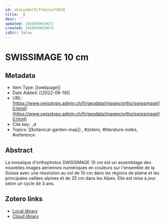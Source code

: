 ```yaml
---
id: ok3xyadwl9jftdytnsf58a9
title: _d
desc: ''
updated: 1656059639672
created: 1656059639672
isDir: false
---
```

# SWISSIMAGE 10 cm

## Metadata

* Item Type: [[webpage]]
* Date Added: [[2022-06-19]]
* URL: [https://www.swisstopo.admin.ch/fr/geodata/images/ortho/swissimage10.html](https://www.swisstopo.admin.ch/fr/geodata/images/ortho/swissimage10.html)
* Cite key: _d
* Topics: [[botanical-garden-map]]
, #zotero, #literature-notes, #reference

## Abstract

La mosaïque d'orthophotos SWISSIMAGE 10 cm est un assemblage des nouvelles images aériennes numériques en couleurs sur l'ensemble de la Suisse avec une résolution au sol de 10 cm dans les régions de plaine et les principales vallées alpines et de 25 cm dans les Alpes. Elle est mise à jour selon un cycle de 3 ans.


##  Zotero links
* [Local library](zotero://select/items/3_P5YA2355)
* [Cloud library](http://zotero.org/groups/4613367/items/P5YA2355)

